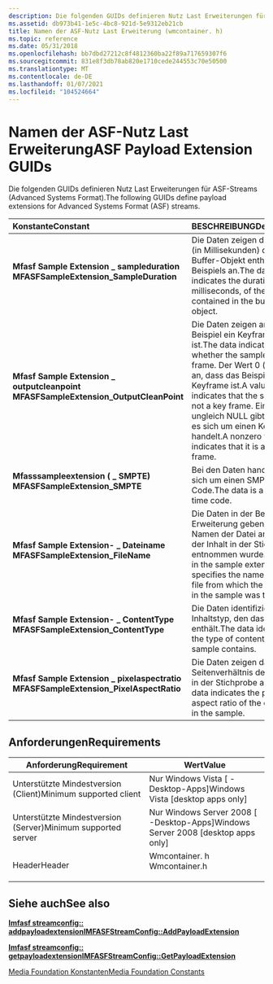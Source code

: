 ```yaml
---
description: Die folgenden GUIDs definieren Nutz Last Erweiterungen für ASF-Streams (Advanced Systems Format).
ms.assetid: db973b41-1e5c-4bc8-921d-5e9312eb21cb
title: Namen der ASF-Nutz Last Erweiterung (wmcontainer. h)
ms.topic: reference
ms.date: 05/31/2018
ms.openlocfilehash: bb7dbd27212c8f4812360ba22f89a717659307f6
ms.sourcegitcommit: 831e8f3db78ab820e1710cede244553c70e50500
ms.translationtype: MT
ms.contentlocale: de-DE
ms.lasthandoff: 01/07/2021
ms.locfileid: "104524664"
---
```

# <a name="asf-payload-extension-guids"></a><span data-ttu-id="ebd2a-103">Namen der ASF-Nutz Last Erweiterung</span><span class="sxs-lookup"><span data-stu-id="ebd2a-103">ASF Payload Extension GUIDs</span></span>

<span data-ttu-id="ebd2a-104">Die folgenden GUIDs definieren Nutz Last Erweiterungen für ASF-Streams (Advanced Systems Format).</span><span class="sxs-lookup"><span data-stu-id="ebd2a-104">The following GUIDs define payload extensions for Advanced Systems Format (ASF) streams.</span></span>



| <span data-ttu-id="ebd2a-105">Konstante</span><span class="sxs-lookup"><span data-stu-id="ebd2a-105">Constant</span></span>                                                                                                                                                                                                                                                                                      | <span data-ttu-id="ebd2a-106">BESCHREIBUNG</span><span class="sxs-lookup"><span data-stu-id="ebd2a-106">Description</span></span>                                                                                                                                                                      |
|:----------------------------------------------------------------------------------------------------------------------------------------------------------------------------------------------------------------------------------------------------------------------------------------------|:---------------------------------------------------------------------------------------------------------------------------------------------------------------------------------|
| <span id="MFASFSampleExtension_SampleDuration"></span><span id="mfasfsampleextension_sampleduration"></span><span id="MFASFSAMPLEEXTENSION_SAMPLEDURATION"></span><dl> <span data-ttu-id="ebd2a-107"><dt>**Mfasf Sample Extension \_ sampleduration**</dt></span><span class="sxs-lookup"><span data-stu-id="ebd2a-107"><dt>**MFASFSampleExtension\_SampleDuration**</dt></span></span> </dl>         | <span data-ttu-id="ebd2a-108">Die Daten zeigen die Dauer (in Millisekunden) des im Buffer-Objekt enthaltenen Beispiels an.</span><span class="sxs-lookup"><span data-stu-id="ebd2a-108">The data indicates the duration, in milliseconds, of the sample contained in the buffer object.</span></span><br/>                                                                       |
| <span id="MFASFSampleExtension_OutputCleanPoint"></span><span id="mfasfsampleextension_outputcleanpoint"></span><span id="MFASFSAMPLEEXTENSION_OUTPUTCLEANPOINT"></span><dl> <span data-ttu-id="ebd2a-109"><dt>**Mfasf Sample Extension \_ outputcleanpoint**</dt></span><span class="sxs-lookup"><span data-stu-id="ebd2a-109"><dt>**MFASFSampleExtension\_OutputCleanPoint**</dt></span></span> </dl> | <span data-ttu-id="ebd2a-110">Die Daten zeigen an, ob das Beispiel ein Keyframe ist.</span><span class="sxs-lookup"><span data-stu-id="ebd2a-110">The data indicates whether the sample is a key frame.</span></span> <span data-ttu-id="ebd2a-111">Der Wert 0 (null) gibt an, dass das Beispiel kein Keyframe ist.</span><span class="sxs-lookup"><span data-stu-id="ebd2a-111">A value of zero indicates that the sample is not a key frame.</span></span> <span data-ttu-id="ebd2a-112">Ein Wert ungleich NULL gibt an, dass es sich um einen Keyframe handelt.</span><span class="sxs-lookup"><span data-stu-id="ebd2a-112">A nonzero value indicates that it is a key frame.</span></span><br/> |
| <span id="MFASFSampleExtension_SMPTE"></span><span id="mfasfsampleextension_smpte"></span><span id="MFASFSAMPLEEXTENSION_SMPTE"></span><dl> <span data-ttu-id="ebd2a-113"><dt>**Mfasssampleextension ( \_ SMPTE)**</dt></span><span class="sxs-lookup"><span data-stu-id="ebd2a-113"><dt>**MFASFSampleExtension\_SMPTE**</dt></span></span> </dl>                                             | <span data-ttu-id="ebd2a-114">Bei den Daten handelt es sich um einen SMPTE-Zeit Code.</span><span class="sxs-lookup"><span data-stu-id="ebd2a-114">The data is a SMPTE time code.</span></span><br/>                                                                                                                                        |
| <span id="MFASFSampleExtension_FileName"></span><span id="mfasfsampleextension_filename"></span><span id="MFASFSAMPLEEXTENSION_FILENAME"></span><dl> <span data-ttu-id="ebd2a-115"><dt>**Mfasf Sample Extension- \_ Dateiname**</dt></span><span class="sxs-lookup"><span data-stu-id="ebd2a-115"><dt>**MFASFSampleExtension\_FileName**</dt></span></span> </dl>                                 | <span data-ttu-id="ebd2a-116">Die Daten in der Beispiel Erweiterung geben den Namen der Datei an, aus der der Inhalt in der Stichprobe entnommen wurde.</span><span class="sxs-lookup"><span data-stu-id="ebd2a-116">The data in the sample extension specifies the name of the file from which the content in the sample was taken.</span></span><br/>                                                       |
| <span id="MFASFSampleExtension_ContentType"></span><span id="mfasfsampleextension_contenttype"></span><span id="MFASFSAMPLEEXTENSION_CONTENTTYPE"></span><dl> <span data-ttu-id="ebd2a-117"><dt>**Mfasf Sample Extension- \_ ContentType**</dt></span><span class="sxs-lookup"><span data-stu-id="ebd2a-117"><dt>**MFASFSampleExtension\_ContentType**</dt></span></span> </dl>                     | <span data-ttu-id="ebd2a-118">Die Daten identifizieren den Inhaltstyp, den das Beispiel enthält.</span><span class="sxs-lookup"><span data-stu-id="ebd2a-118">The data identifies the type of content that the sample contains.</span></span><br/>                                                                                                     |
| <span id="MFASFSampleExtension_PixelAspectRatio"></span><span id="mfasfsampleextension_pixelaspectratio"></span><span id="MFASFSAMPLEEXTENSION_PIXELASPECTRATIO"></span><dl> <span data-ttu-id="ebd2a-119"><dt>**Mfasf Sample Extension \_ pixelaspectratio**</dt></span><span class="sxs-lookup"><span data-stu-id="ebd2a-119"><dt>**MFASFSampleExtension\_PixelAspectRatio**</dt></span></span> </dl> | <span data-ttu-id="ebd2a-120">Die Daten zeigen das Pixel Seitenverhältnis des Inhalts in der Stichprobe an.</span><span class="sxs-lookup"><span data-stu-id="ebd2a-120">The data indicates the pixel aspect ratio of the content in the sample.</span></span><br/>                                                                                               |



## <a name="requirements"></a><span data-ttu-id="ebd2a-121">Anforderungen</span><span class="sxs-lookup"><span data-stu-id="ebd2a-121">Requirements</span></span>



| <span data-ttu-id="ebd2a-122">Anforderung</span><span class="sxs-lookup"><span data-stu-id="ebd2a-122">Requirement</span></span> | <span data-ttu-id="ebd2a-123">Wert</span><span class="sxs-lookup"><span data-stu-id="ebd2a-123">Value</span></span> |
|-------------------------------------|------------------------------------------------------------------------------------------|
| <span data-ttu-id="ebd2a-124">Unterstützte Mindestversion (Client)</span><span class="sxs-lookup"><span data-stu-id="ebd2a-124">Minimum supported client</span></span><br/> | <span data-ttu-id="ebd2a-125">Nur Windows Vista \[ -Desktop-Apps\]</span><span class="sxs-lookup"><span data-stu-id="ebd2a-125">Windows Vista \[desktop apps only\]</span></span><br/>                                           |
| <span data-ttu-id="ebd2a-126">Unterstützte Mindestversion (Server)</span><span class="sxs-lookup"><span data-stu-id="ebd2a-126">Minimum supported server</span></span><br/> | <span data-ttu-id="ebd2a-127">Nur Windows Server 2008 \[ -Desktop-Apps\]</span><span class="sxs-lookup"><span data-stu-id="ebd2a-127">Windows Server 2008 \[desktop apps only\]</span></span><br/>                                     |
| <span data-ttu-id="ebd2a-128">Header</span><span class="sxs-lookup"><span data-stu-id="ebd2a-128">Header</span></span><br/>                   | <dl> <span data-ttu-id="ebd2a-129"><dt>Wmcontainer. h</dt></span><span class="sxs-lookup"><span data-stu-id="ebd2a-129"><dt>Wmcontainer.h</dt></span></span> </dl> |



## <a name="see-also"></a><span data-ttu-id="ebd2a-130">Siehe auch</span><span class="sxs-lookup"><span data-stu-id="ebd2a-130">See also</span></span>

<dl> <dt>

[<span data-ttu-id="ebd2a-131">**Imfasf streamconfig:: addpayloadextension**</span><span class="sxs-lookup"><span data-stu-id="ebd2a-131">**IMFASFStreamConfig::AddPayloadExtension**</span></span>](/windows/desktop/api/wmcontainer/nf-wmcontainer-imfasfstreamconfig-addpayloadextension)
</dt> <dt>

[<span data-ttu-id="ebd2a-132">**Imfasf streamconfig:: getpayloadextension**</span><span class="sxs-lookup"><span data-stu-id="ebd2a-132">**IMFASFStreamConfig::GetPayloadExtension**</span></span>](/windows/desktop/api/wmcontainer/nf-wmcontainer-imfasfstreamconfig-getpayloadextension)
</dt> <dt>

[<span data-ttu-id="ebd2a-133">Media Foundation Konstanten</span><span class="sxs-lookup"><span data-stu-id="ebd2a-133">Media Foundation Constants</span></span>](media-foundation-constants.md)
</dt> </dl>

 

 




